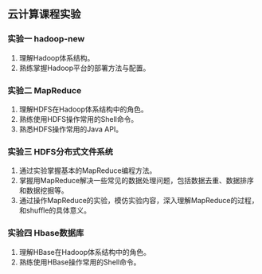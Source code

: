 ## 云计算课程实验
### 实验一 hadoop-new
1.	理解Hadoop体系结构。
2.	熟练掌握Hadoop平台的部署方法与配置。

### 实验二 MapReduce
1.	理解HDFS在Hadoop体系结构中的角色。
2.	熟练使用HDFS操作常用的Shell命令。
3.	熟悉HDFS操作常用的Java API。

### 实验三 HDFS分布式文件系统
1.	通过实验掌握基本的MapReduce编程方法。
2.	掌握用MapReduce解决一些常见的数据处理问题，包括数据去重、数据排序和数据挖掘等。
3.	通过操作MapReduce的实验，模仿实验内容，深入理解MapReduce的过程，和shuffle的具体意义。

### 实验四 Hbase数据库
1.	理解HBase在Hadoop体系结构中的角色。
2.	熟练使用HBase操作常用的Shell命令。
